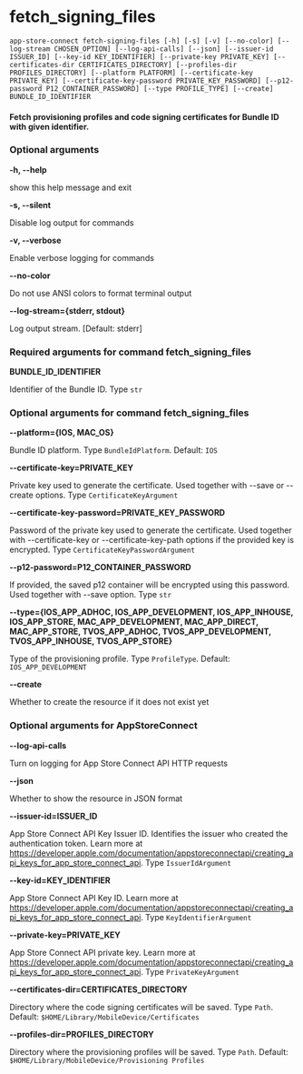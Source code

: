 
fetch_signing_files
===================


``app-store-connect fetch-signing-files [-h] [-s] [-v] [--no-color] [--log-stream CHOSEN_OPTION] [--log-api-calls] [--json] [--issuer-id ISSUER_ID] [--key-id KEY_IDENTIFIER] [--private-key PRIVATE_KEY] [--certificates-dir CERTIFICATES_DIRECTORY] [--profiles-dir PROFILES_DIRECTORY] [--platform PLATFORM] [--certificate-key PRIVATE_KEY] [--certificate-key-password PRIVATE_KEY_PASSWORD] [--p12-password P12_CONTAINER_PASSWORD] [--type PROFILE_TYPE] [--create] BUNDLE_ID_IDENTIFIER``
#### Fetch provisioning profiles and code signing certificates        for Bundle ID with given identifier.

### Optional arguments


**-h, --help**

show this help message and exit

**-s, --silent**

Disable log output for commands

**-v, --verbose**

Enable verbose logging for commands

**--no-color**

Do not use ANSI colors to format terminal output

**--log-stream={stderr, stdout}**

Log output stream. [Default: stderr]
### Required arguments for command fetch_signing_files


**BUNDLE_ID_IDENTIFIER**

Identifier of the Bundle ID. Type `str`
### Optional arguments for command fetch_signing_files


**--platform={IOS, MAC_OS}**

Bundle ID platform. Type `BundleIdPlatform`. Default: `IOS`

**--certificate-key=PRIVATE_KEY**

Private key used to generate the certificate. Used together with --save or --create options. Type `CertificateKeyArgument`

**--certificate-key-password=PRIVATE_KEY_PASSWORD**

Password of the private key used to generate the certificate. Used together with --certificate-key or --certificate-key-path options if the provided key is encrypted. Type `CertificateKeyPasswordArgument`

**--p12-password=P12_CONTAINER_PASSWORD**

If provided, the saved p12 container will be encrypted using this password. Used together with --save option. Type `str`

**--type={IOS_APP_ADHOC, IOS_APP_DEVELOPMENT, IOS_APP_INHOUSE, IOS_APP_STORE, MAC_APP_DEVELOPMENT, MAC_APP_DIRECT, MAC_APP_STORE, TVOS_APP_ADHOC, TVOS_APP_DEVELOPMENT, TVOS_APP_INHOUSE, TVOS_APP_STORE}**

Type of the provisioning profile. Type `ProfileType`. Default: `IOS_APP_DEVELOPMENT`

**--create**

Whether to create the resource if it does not exist yet
### Optional arguments for AppStoreConnect


**--log-api-calls**

Turn on logging for App Store Connect API HTTP requests

**--json**

Whether to show the resource in JSON format

**--issuer-id=ISSUER_ID**

App Store Connect API Key Issuer ID. Identifies the issuer who created the authentication token. Learn more at https://developer.apple.com/documentation/appstoreconnectapi/creating_api_keys_for_app_store_connect_api. Type `IssuerIdArgument`

**--key-id=KEY_IDENTIFIER**

App Store Connect API Key ID. Learn more at https://developer.apple.com/documentation/appstoreconnectapi/creating_api_keys_for_app_store_connect_api. Type `KeyIdentifierArgument`

**--private-key=PRIVATE_KEY**

App Store Connect API private key. Learn more at https://developer.apple.com/documentation/appstoreconnectapi/creating_api_keys_for_app_store_connect_api. Type `PrivateKeyArgument`

**--certificates-dir=CERTIFICATES_DIRECTORY**

Directory where the code signing certificates will be saved. Type `Path`. Default: `$HOME/Library/MobileDevice/Certificates`

**--profiles-dir=PROFILES_DIRECTORY**

Directory where the provisioning profiles will be saved. Type `Path`. Default: `$HOME/Library/MobileDevice/Provisioning Profiles`